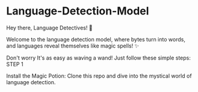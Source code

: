 # Language-Detection-Model
Hey there, Language Detectives! 👋

Welcome to the language detection model, where bytes turn into words, and languages reveal themselves like magic spells! ✨

Don't worry It's as easy as waving a wand! Just follow these simple steps:
STEP 1

Install the Magic Potion: Clone this repo and dive into the mystical world of language detection.
